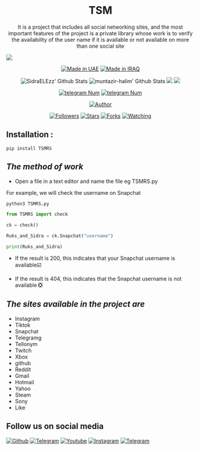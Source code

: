 <h1 align="center">TSM</h1>
<p align="center">It is a project that includes all social networking sites, and the most important features of the project is a private library whose work is to verify the availability of the user name if it is available or not available on more than one social site</p>

![](https://img.shields.io/badge/SidraELEzz-RUKS-orange?style=for-the-badge&logo=python.svg) 
<p align="center">
<a href="#"><img title="Made in UAE" src="https://img.shields.io/badge/MADE%20IN-UAE-red.svg?style=for-the-badge&logo=github"></a>
<a href="#"><img title="Made in IRAQ" src="https://img.shields.io/badge/MADE%20IN-IRAQ-red.svg?style=for-the-badge&logo=github"></a>

</p>
<p align="center">
  <img alt="SidraELEzz' Github Stats" src="https://github-readme-stats.vercel.app/api?username=SidraELEzz&show_icons=true&include_all_commits=true&hide_border=true" />
  <img alt="muntazir-halim' Github Stats" src="https://github-readme-stats.vercel.app/api?username=muntazir-halim&show_icons=true&include_all_commits=true&hide_border=true" />
 <img src="https://github-readme-stats.anuraghazra1.vercel.app/api/top-langs/?username=SidraELEzz&hide=ruby,perl&hide_border=true" /> 
 <img src="https://github-readme-stats.anuraghazra1.vercel.app/api/top-langs/?username=muntazir-halim&hide=ruby,perl&hide_border=true" /> 
</p>
<p align="center">
<a href="#"><img title="telegram Num" src="https://img.shields.io/badge/telegram%20Num-SidtaTools-red.svg?style=for-the-badge&logo=telegram"></a>
<a href="#"><img title="telegram Num" src="https://img.shields.io/badge/telegram%20Num-DTDTI-red.svg?style=for-the-badge&logo=telegram"></a>
</p>

<p align="center">
<a href="https://github.com/SidraELEzz"><img title="Author" src="https://img.shields.io/badge/Author-SidraELEzz-red.svg?style=for-the-badge&logo=github"></a>
</p>
<p align="center">
<a href="https://github.com/SidraELEzz/followers"><img title="Followers" src="https://img.shields.io/github/followers/SidraELEzz?color=blue&style=flat-square"></a>
<a href="https://github.com/SidraELEzz/TSM/stargazers/"><img title="Stars" src="https://img.shields.io/github/stars/SidraELEzz/TSM?color=red&style=flat-square"></a>
<a href="https://github.com/SidraELEzz/TSM/network/members"><img title="Forks" src="https://img.shields.io/github/forks/SidraELEzz/TSM?color=red&style=flat-square"></a>
<a href="https://github.com/SidraELEzz/TSM/watchers"><img title="Watching" src="https://img.shields.io/github/watchers/SidraELEzz/TSM?label=Watchers&color=blue&style=flat-square"></a>
</p>

## Installation :
```
pip install TSMRS
```
## ***The method of work***
* Open a file in a text editor and name the file eg
TSMRS.py

For example, we will check the username on Snapchat
```python 
python3 TSMRS.py 

from TSMRS import check

ck = check()

Ruks_and_Sidra = ck.Snapchat("username")

print(Ruks_and_Sidra)
```
* If the result is 200, this indicates that your Snapchat username is available☑️

* If the result is 404, this indicates that the Snapchat username is not available ❎

## ***The sites available in the project are***

* Instagram
* Tiktok 
* Snapchat 
* Telegramg 
* Tellonym 
* Twitch 
* Xbox 
* github 
* Reddit 
* Gmail 
* Hotmail 
* Yahoo 
* Steam 
* Sony 
* Like 

## Follow us on social media
[![Github](https://img.shields.io/badge/Github-SidraELEzz-orange?style=for-the-badge&logo=github)](https://github.com/SidraELEzz/)
[![Telegram](https://img.shields.io/badge/Telegram-SidraELEzz-orange?style=for-the-badge&logo=Telegram)](https://t.me/SidraTools)
[![Youtube](https://img.shields.io/badge/Youtube-RUKS-orange?style=for-the-badge&logo=Youtube)](https://youtube.com/channel/UCUNbzQRjfAXGCKI1LY72DTA)
[![Instagram](https://img.shields.io/badge/Instagram-RUKS-green?style=for-the-badge&logo=instagram)](https://Instagram.com/_v_go)
[![Telegram](https://img.shields.io/badge/Telegram-RUKS-green?style=for-the-badge&logo=Telegram)](https://t.me/DIBIBl)


